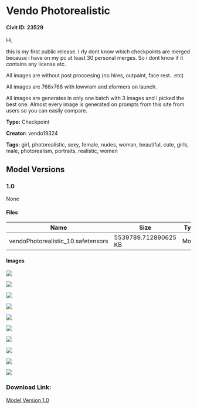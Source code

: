 # Vendo Photorealistic

#### Civit ID: 23529

<p>Hi,</p><p></p><p>this is my first public release. I rly dont know which checkpoints are merged because i have on my pc at least 30 personal merges. So i dont know if it contains any license etc.</p><p></p><p>All images are without post proccesing (no hires, outpaint, face rest.. etc)</p><p>All images are 768x768 with lowvram and xformers on launch.</p><p></p><p>All images are generates in only one batch with 3 images and i picked the best one. Almost every image is generated on prompts from this site from users so you can easily compare.</p>

**Type:** Checkpoint

**Creator:** vendo19324

**Tags:** girl, photorealistic, sexy, female, nudes, woman, beautiful, cute, girls, male, photorealism, portraits, realistic, women

## Model Versions

### 1.0

None

#### Files

| Name | Size | Type | Format | Download Url | AutoV1 | AutoV2 | SHA256 | CRC32 | BLAKE3 |
| --- | --- | --- | --- | --- | --- | --- | --- | --- | --- |
| vendoPhotorealistic_10.safetensors | 5539789.712890625 KB | Model | SafeTensor | https://civitai.com/api/download/models/28103 | 313457AD | B0A42C3F22 | B0A42C3F2273F78340D802BEC698D5BE1BB3BF05844F04617BE9007CB4F23FFD | 8237D583 | F7DE83DE12236D787D73ADCD2E7318AFB092BADC832BF3924B2CEAE2F5F6D0D8 |

#### Images

<p><img src="https://image.civitai.com/xG1nkqKTMzGDvpLrqFT7WA/e6c5fb24-a9c4-49d3-03f2-f0244c4cd100/width=450/316187.jpeg" /></p>

<p><img src="https://image.civitai.com/xG1nkqKTMzGDvpLrqFT7WA/eda2dd8d-c586-4e28-2675-29e834cd6b00/width=450/316206.jpeg" /></p>

<p><img src="https://image.civitai.com/xG1nkqKTMzGDvpLrqFT7WA/5bc9bb3f-0d49-49d7-d004-0607fcda7a00/width=450/316205.jpeg" /></p>

<p><img src="https://image.civitai.com/xG1nkqKTMzGDvpLrqFT7WA/f0196dbe-daf7-4c69-1551-3e7ad31bd000/width=450/316204.jpeg" /></p>

<p><img src="https://image.civitai.com/xG1nkqKTMzGDvpLrqFT7WA/a7a6fdf5-fdc5-41e9-79cd-4024e55c2a00/width=450/316203.jpeg" /></p>

<p><img src="https://image.civitai.com/xG1nkqKTMzGDvpLrqFT7WA/84ade45a-36ef-4f93-1c6b-377da21da700/width=450/316202.jpeg" /></p>

<p><img src="https://image.civitai.com/xG1nkqKTMzGDvpLrqFT7WA/44914c8b-4581-4a1f-3ee3-5e7d4c9ac300/width=450/316201.jpeg" /></p>

<p><img src="https://image.civitai.com/xG1nkqKTMzGDvpLrqFT7WA/5d29c284-f39c-4db0-e980-b1a387bbc000/width=450/316200.jpeg" /></p>

<p><img src="https://image.civitai.com/xG1nkqKTMzGDvpLrqFT7WA/01b3ff88-c67d-4941-16e3-eb16803efe00/width=450/316199.jpeg" /></p>

<p><img src="https://image.civitai.com/xG1nkqKTMzGDvpLrqFT7WA/221c0ff0-bcdf-434d-55b9-0e3ad99e4700/width=450/316198.jpeg" /></p>

### Download Link:

[Model Version 1.0](https://civitai.com/api/download/models/28103)

